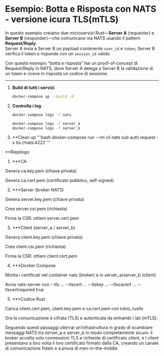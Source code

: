# Esempio: Botta e Risposta con NATS - versione icura TLS(mTLS)

In questo esempio creiamo due microservizi Rust—**Server A** (requester) e **Server B** (responder)—che comunicano via NATS usando il pattern **Request/Reply**.  
Server A invia a Server B un payload contenente `user_id` e `token`; Server B verifica il token e risponde con un `session_id` valido.

Con questo esempio “botta e risposta” hai un proof-of-concept di Request/Reply in NATS, dove Server A delega a Server B la validazione di un token e riceve in risposta un codice di sessione.

---

1. **Build di tutti i servizi**

   ```bash
   docker-compose up --build -d
   ```

2. **Controlla i log**

   ```bash
   docker-compose logs -f nats

   docker-compose logs -f server_a
   docker-compose logs -f server_b
   ```

3. **Clean up
    '''bash
    docker-compose run --rm cli nats sub auth.request -s tls://nats:4222
    '''

**Riepilogo

1. ***CA

Genera ca.key.pem (chiave privata)

Genera ca.cert.pem (certificato pubblico, self-signed)

2. ***Server (broker NATS)

Genera server.key.pem (chiave privata)

Crea server.csr.pem (richiesta)

Firma la CSR: ottieni server.cert.pem

3. ***Client (server_a / server_b)

Genera client.key.pem (chiave privata)

Crea client.csr.pem (richiesta)

Firma la CSR: ottieni client.cert.pem

4. ***Docker Compose

Monta i certificati nel container nats (broker) e in server_a/server_b (client)

Avvia nats-server con --tls … --tlscert … --tlskey … --tlscacert … --tlscertrequired true

5. ***Codice Rust

Carica client.cert.pem, client.key.pem e ca.cert.pem con tokio_rustls


Ora la comunicazione è cifrata (TLS) e autenticata da entrambi i lati (mTLS).

Seguendo questi passaggi otterrai un’infrastruttura in grado di scambiare messaggi NATS tra server_a e server_b in modo completamente sicuro: il broker accetta solo connessioni TLS e richieste di certificato client, e i client presentano a loro volta il loro certificato firmato dalla CA, creando un canale di comunicazione fidato e a prova di man-in-the-middle.
